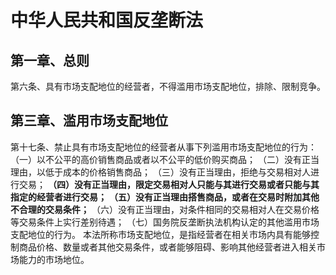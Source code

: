 # 中华人民共和国反垄断法

## 第一章、总则

第六条、具有市场支配地位的经营者，不得滥用市场支配地位，排除、限制竞争。

## 第三章、滥用市场支配地位

第十七条、禁止具有市场支配地位的经营者从事下列滥用市场支配地位的行为：
（一）以不公平的高价销售商品或者以不公平的低价购买商品；
（二）没有正当理由，以低于成本的价格销售商品；
（三）没有正当理由，拒绝与交易相对人进行交易；
**（四）没有正当理由，限定交易相对人只能与其进行交易或者只能与其指定的经营者进行交易；**
**（五）没有正当理由搭售商品，或者在交易时附加其他不合理的交易条件；**
（六）没有正当理由，对条件相同的交易相对人在交易价格等交易条件上实行差别待遇；
（七）国务院反垄断执法机构认定的其他滥用市场支配地位的行为。
本法所称市场支配地位，是指经营者在相关市场内具有能够控制商品价格、数量或者其他交易条件，或者能够阻碍、影响其他经营者进入相关市场能力的市场地位。


